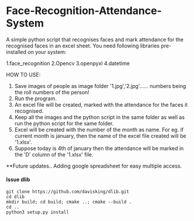 # Face-Recognition-Attendance-System
A simple python script that recognises faces and mark attendance for the recognised faces in an excel sheet.
You need following libraries pre-installed on your system:

1.face_recognition
2.Opencv
3.openpyxl
4.datetime

HOW TO USE:
1. Save images of people as image folder '1.jpg','2.jpg'...... numbers being the roll numbers of the person!
2. Run the program.
3. An excel file will be created, marked with the attendance for the faces it recognised.
4. Keep all the images and the python script in the same folder as well as run the python script for the same folder.
5. Excel will be created with the number of the month as name. For eg. if current month is january, then the name of the excel        file created will be '1.xlsx'.
6. Suppose today is 4th of january then the attendance will be marked in the 'D' column of the '1.xlsx' file.


**Future updates..
Adding google spreadsheet for easy multiple access.


#### Issue dlib

    git clone https://github.com/davisking/dlib.git
    cd dlib
    mkdir build; cd build; cmake ..; cmake --build .
    cd ..
    python3 setup.py install